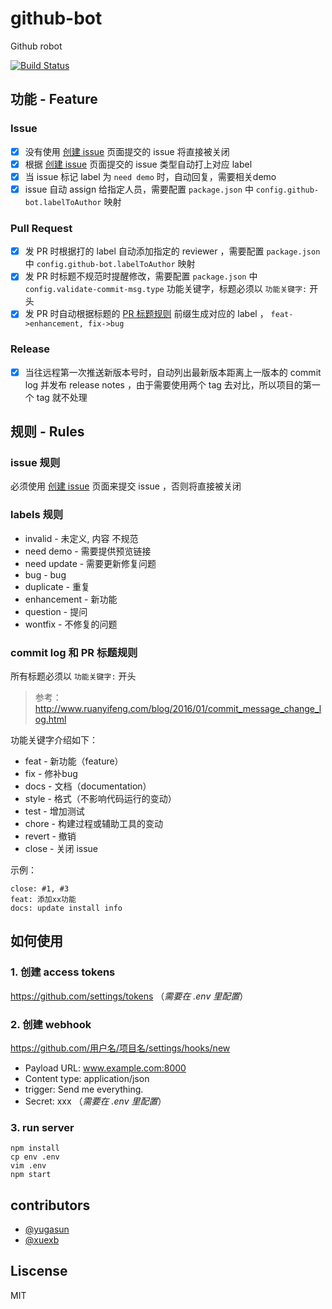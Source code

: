 # github-bot

Github robot

[![Build Status](https://travis-ci.org/xuexb/github-bot.svg?branch=master)](https://travis-ci.org/xuexb/github-bot)

## 功能 - Feature

### Issue

- [x] 没有使用 [创建 issue](https://xuexb.github.io/github-bot/create-issue.html) 页面提交的 issue 将直接被关闭
- [x] 根据 [创建 issue](https://xuexb.github.io/github-bot/create-issue.html) 页面提交的 issue 类型自动打上对应 label
- [x] 当 issue 标记 label 为 `need demo` 时，自动回复，需要相关demo
- [x] issue 自动 assign 给指定人员，需要配置 `package.json` 中 `config.github-bot.labelToAuthor` 映射

### Pull Request

- [x] 发 PR 时根据打的 label 自动添加指定的 reviewer ，需要配置 `package.json` 中 `config.github-bot.labelToAuthor` 映射
- [x] 发 PR 时标题不规范时提醒修改，需要配置 `package.json` 中 `config.validate-commit-msg.type` 功能关键字，标题必须以 `功能关键字:` 开头
- [x] 发 PR 时自动根据标题的 [PR 标题规则](https://github.com/xuexb/github-bot#commit-log-和-pr-标题规则) 前缀生成对应的 label ， `feat->enhancement, fix->bug`

### Release

- [x] 当往远程第一次推送新版本号时，自动列出最新版本距离上一版本的 commit log 并发布 release notes ，由于需要使用两个 tag 去对比，所以项目的第一个 tag 就不处理

## 规则 - Rules

### issue 规则

必须使用 [创建 issue](https://xuexb.github.io/github-bot/create-issue.html) 页面来提交 issue ，否则将直接被关闭

### labels 规则

- invalid - 未定义, 内容 不规范
- need demo - 需要提供预览链接
- need update - 需要更新修复问题
- bug - bug
- duplicate - 重复
- enhancement - 新功能
- question - 提问
- wontfix - 不修复的问题

### commit log 和 PR 标题规则

所有标题必须以 `功能关键字:` 开头

> 参考： <http://www.ruanyifeng.com/blog/2016/01/commit_message_change_log.html>

功能关键字介绍如下：

- feat - 新功能（feature）
- fix - 修补bug
- docs - 文档（documentation）
- style - 格式（不影响代码运行的变动）
- test - 增加测试
- chore - 构建过程或辅助工具的变动
- revert - 撤销
- close - 关闭 issue

示例：

```
close: #1, #3
feat: 添加xx功能
docs: update install info
```

## 如何使用

### 1. 创建 access tokens

<https://github.com/settings/tokens> （_需要在 .env 里配置_）

### 2. 创建 webhook

https://github.com/用户名/项目名/settings/hooks/new

- Payload URL: www.example.com:8000
- Content type: application/json
- trigger: Send me everything.
- Secret: xxx （_需要在 .env 里配置_）

### 3. run server

```
npm install
cp env .env
vim .env
npm start
```

###

## contributors

- [@yugasun](https://github.com/yugasun/)
- [@xuexb](https://github.com/xuexb/)

## Liscense

MIT
